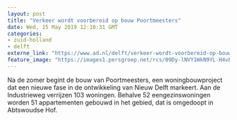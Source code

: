 ```yaml
---
layout: post
title: "Verkeer wordt voorbereid op bouw Poortmeesters"
date: Wed, 15 May 2019 12:10:31 GMT
categories: 
- zuid-holland 
- delft 
externe_link: "https://www.ad.nl/delft/verkeer-wordt-voorbereid-op-bouw-poortmeesters~ac98a922/"
feature_image: "https://images1.persgroep.net/rcs/09Dy-lNVY1WkN9YL-H4vEs2rEjk/diocontent/118180626/_fitwidth/400/?appId=21791a8992982cd8da851550a453bd7f&quality=0.7"
---
```


Na de zomer begint de bouw van Poortmeesters, een woningbouwproject dat een nieuwe fase in de ontwikkeling van Nieuw Delft markeert. Aan de Industrieweg verrijzen 103 woningen. Behalve 52 eengezinswoningen worden 51 appartementen gebouwd in het gebied, dat is omgedoopt in Abtswoudse Hof.
